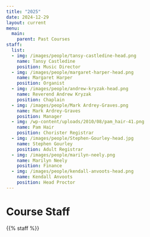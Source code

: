 ```yaml
---
title: "2025"
date: 2024-12-29
layout: current
menu:
  main:
    parent: Past Courses
staff:
  list:
  - img: /images/people/tansy-castledine-head.png
    name: Tansy Castledine
    position: Music Director
  - img: /images/people/margaret-harper-head.png
    name: Margaret Harper
    position: Organist
  - img: /images/people/andrew-kryzak-head.png
    name: Reverend Andrew Kryzak
    position: Chaplain
  - img: /images/people/Mark Ardrey-Graves.png
    name: Mark Ardrey-Graves
    position: Manager
  - img: /wp-content/uploads/2010/08/pam_hair-41.png
    name: Pam Hair
    position: Chorister Registrar
  - img: /images/people/Stephen-Gourley-head.jpg
    name: Stephen Gourley
    position: Adult Registrar
  - img: /images/people/marilyn-neely.png
    name: Marilyn Neely
    position: Finance
  - img: /images/people/kendall-anvoots-head.png
    name: Kendall Anvoots
    position: Head Proctor
---
```


# Course Staff

{{% staff %}}

